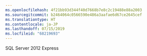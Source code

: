 ```yaml
---
ms.openlocfilehash: 4f21bb93d344f40d7668b7e8c2c19488e88a2003
ms.sourcegitcommit: b2464064c0566590e486a3aafae6d67ce2645cef
ms.translationtype: HT
ms.contentlocale: ja-JP
ms.lasthandoff: 07/15/2019
ms.locfileid: "68219693"
---
```

 SQL Server 2012 Express 